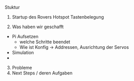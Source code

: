 Stuktur

1. Startup des Rovers
   Hotspot
   Tastenbelegung

2. Was haben wir geschafft
  - Pi Aufsetzen
      - welche Schritte beendet
      - Wie ist Konfig -> Addressen, Ausrichtung der Servos
  - Simulation
  - 
3. Probleme
5. Next Steps / deren Aufgaben
